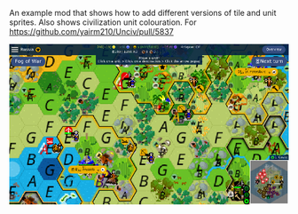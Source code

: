 An example mod that shows how to add different versions of tile and unit sprites. Also shows civilization unit colouration. For https://github.com/yairm210/Unciv/pull/5837

![](Screenshot.png)
